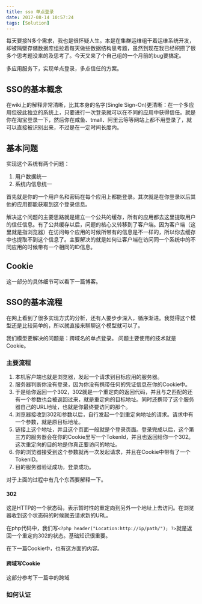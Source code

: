 ```yaml
---
title: sso 单点登录
date: 2017-08-14 10:57:24
tags: [Solution]
---
```


每天要接N多个需求，我也是很怀疑人生。本是在集群运维组干着运维系统开发，却被隔壁存储数据库组拉着每天做些数据结构思考题，虽然到现在我已经积攒了很多个思考题没来的及思考了。今天又来了个自己组的一个月前的bug要搞定。

多应用服务下，实现单点登录，多点信任的方案。

## SSO的基本概念

在wiki上的解释非常清晰，比其本身的名字(Single Sign-On)更清晰：在一个多应用但彼此独立的系统上，只要进行一次登录就可以在不同的应用中获得信任。就是你在淘宝登录一下，然后你在咸鱼、tmall、阿里云等等网站上都不用登录了，就可以直接被识别出来，不过是在一定时间长度内。

## 基本问题

实现这个系统有两个问题：

1. 用户数据统一
2. 系统内信息统一

首先就是你的一个用户名和密码在每个应用上都能登录。其次就是在你登录以后其他的应用都能获取到这个登录信息。

解决这个问题的主要思路就是建立一个公共的缓存，所有的应用都去这里提取用户的信任信息。有了公共缓存以后，问题的核心又转移到了客户端。因为客户端（这里就是指浏览器）在访问每个应用的时候所带有的信息是不一样的，所以你去缓存中也提取不到这个信息了。主要解决的就是如何让客户端在访问同一个系统中的不同应用的时候带有一个相同的ID信息。

## Cookie

这一部分的具体细节可以看下一篇博客。

## SSO的基本流程

在网上看到了很多实现方式的分析，还有人要步步深入，循序渐进。我觉得这个模型还是比较简单的，所以就直接来聊聊这个模型就可以了。

我们模型要解决的问题是：跨域名的单点登录。
问题主要使用的技术就是Cookie。

### 主要流程

1. 本机客户端也就是浏览器，发起一个请求到目标应用的服务器。
2. 服务器判断你没有登录，因为你没有携带任何的凭证信息在你的Cookie中。
3. 于是给你返回一个302，302就是一个重定向的返回代码，并且与之匹配的还有一个参数也会被返回过来，就是重定向的目标地址。同时还携带了这个服务器自己的URL地址，也就是你最终要访问的那个。
4. 浏览器接收到302和参数以后，自行发起一个到重定向地址的请求。请求中有一个参数，就是原目标地址。
5. 链接上这个地址，并且这个页面一般就是个登录页面。登录完成以后，这个第三方的服务器会在你的Cookie里写一个TokenId，并且也返回给你一个302。这次重定向的目的地是你真正要访问的地址。
6. 你的浏览器接受到这个参数就再一次发起请求，并且在Cookie中带有了一个TokenID。
7. 目的服务器验证成功，登录成功。

对于上面的过程中有几个东西要解释一下。
#### 302 
这是HTTP的一个状态码，表示暂时性的重定向到另外一个地址上去访问。在浏览器收到这个状态码的时候就去请求新的URL。

在php代码中，我们写`<?php header("Location:http://ip/path/"); ?>`就是返回一个重定向302的状态。基础知识很重要。

在下一篇Cookie中，也有这方面的内容。

#### 跨域写Cookie

这部分参考下一篇中的跨域

### 如何认证




